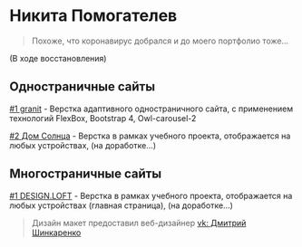 # Никита Помогателев

> Похоже, что коронавирус добрался и до моего портфолио тоже...

(В ходе восстановления)

## Одностраничные сайты

[#1 granit](https://nikitapomogatelev.github.io/granit/ "Верстка одностраничного сайта") - Верстка адаптивного одностраничного сайта, с применением технологий FlexBox, Bootstrap 4, Owl-carousel-2

[#2 Дом Солнца](https://nikitapomogatelev.github.io/homesun/src/ "Дом Солнца, йога-туры") - Верстка в рамках учебного проекта, отображается на любых устройствах, (на доработке...)


## Многостраничные сайты

[#1 DESIGN.LOFT](https://nikitapomogatelev.github.io/designloft/src/ "Дизайн и ремонт квартир в стиле Лофт") - Верстка в рамках учебного проекта, отображается на любых устройствах (главная страница), (на доработке...)
> Дизайн макет предоставил веб-дизайнер [vk: Дмитрий Шинкаренко](https://vk.com/shinkarenkodmt "Дмитрий шинкаренко ссылка на вк") 